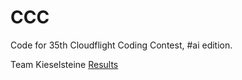 # CCC
Code for 35th Cloudflight Coding Contest, #ai edition.

Team Kieselsteine [Results](https://register.codingcontest.org/contest/4096/results)
